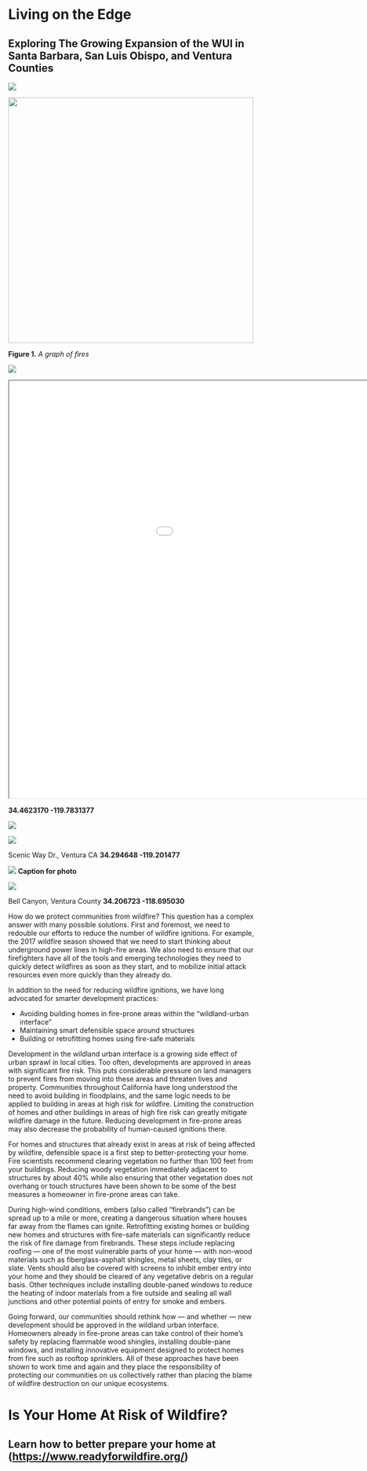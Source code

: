 
# Living on the Edge
## Exploring The Growing Expansion of the WUI in Santa Barbara, San Luis Obispo, and Ventura Counties

![](./img/Fire_1.png)

<img src="img/top_fires.png" width="500">

**Figure 1.** *A graph of fires*







![](./img/WUI_Map2.png)

<iframe src="jh_webmap/index.html" height=850 width=1200></iframe>

**34.4623170 -119.7831377**

![](./img/paint_burned1.png)

![](./img/paint_2020_2.png)

Scenic Way Dr., Ventura CA
**34.294648 -119.201477** 

![](./img/ventura_2.png)
**Caption for photo**

![](./img/ventura_1.png)

Bell Canyon, Ventura County
**34.206723 -118.695030** 

How do we protect communities from wildfire? This question has a complex answer with many possible solutions. First and foremost, we need to redouble our efforts to reduce the number of wildfire ignitions. For example, the 2017 wildfire season showed that we need to start thinking about underground power lines in high-fire areas. We also need to ensure that our firefighters have all of the tools and emerging technologies they need to quickly detect wildfires as soon as they start, and to mobilize initial attack resources even more quickly than they already do.

In addition to the need for reducing wildfire ignitions, we have long advocated for smarter development practices:

- Avoiding building homes in fire-prone areas within the “wildland-urban interface”
- Maintaining smart defensible space around structures
- Building or retrofitting homes using fire-safe materials

Development in the wildland urban interface is a growing side effect of urban sprawl in local cities. 
Too often, developments are approved in areas with significant fire risk. This puts considerable pressure on 
land managers to prevent fires from moving into these areas and threaten lives and property. 
Communities throughout California have long understood the need to avoid building in floodplains, and the same logic needs 
to be applied to building in areas at high risk for wildfire. Limiting the construction of homes and other buildings in 
areas of high fire risk can greatly mitigate wildfire damage in the future. Reducing development in fire-prone areas may 
also decrease the probability of human-caused ignitions there.

For homes and structures that already exist in areas at risk of being affected by wildfire, defensible space is a first step to better-protecting your home. Fire scientists recommend clearing vegetation no further than 100 feet from your buildings. Reducing woody vegetation immediately adjacent to structures by about 40% while also ensuring that other vegetation does not overhang or touch structures have been shown to be some of the best measures a homeowner in fire-prone areas can take.

During high-wind conditions, embers (also called “firebrands”) can be spread up to a mile or more, creating a dangerous situation where houses far away from the flames can ignite. Retrofitting existing homes or building new homes and structures with fire-safe materials can significantly reduce the risk of fire damage from firebrands. These steps include replacing roofing — one of the most vulnerable parts of your home — with non-wood materials such as fiberglass-asphalt shingles, metal sheets, clay tiles, or slate. Vents should also be covered with screens to inhibit ember entry into your home and they should be cleared of any vegetative debris on a regular basis. Other techniques include installing double-paned windows to reduce the heating of indoor materials from a fire outside and sealing all wall junctions and other potential points of entry for smoke and embers.

Going forward, our communities should rethink how — and whether — new development should be approved in the wildland urban interface. Homeowners already in fire-prone areas can take control of their home’s safety by replacing flammable wood shingles, installing double-pane windows, and installing innovative equipment designed to protect homes from fire such as rooftop sprinklers. All of these approaches have been shown to work time and again and they place the responsibility of protecting our communities on us collectively rather than placing the blame of wildfire destruction on our unique ecosystems.

# Is Your Home At Risk of Wildfire?
## Learn how to better prepare your home at (https://www.readyforwildfire.org/)




